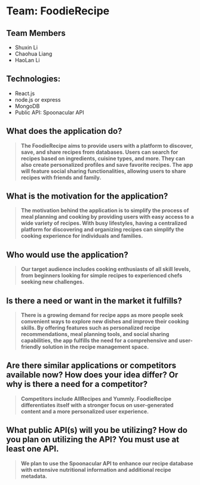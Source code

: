 # Team: FoodieRecipe

## Team Members
<ul>
    <li>Shuxin Li</li>
    <li>Chaohua Liang</li>
    <li>HaoLan Li</li>
</ul>

## Technologies: 
<ul>
    <li>React.js</li>
    <li>node.js or express</li>
    <li>MongoDB</li>
    <li>Public API: Spoonacular API</li>
</ul>

## What does the application do?
>**The FoodieRecipe aims to provide users with a platform to discover, save, and share recipes from databases. Users can search for recipes based on ingredients, cuisine types, and more. They can also create personalized profiles and save favorite recipes. The app will feature social sharing functionalities, allowing users to share recipes with friends and family.**

## What is the motivation for the application?

>**The motivation behind the application is to simplify the process of meal planning and cooking by providing users with easy access to a wide variety of recipes. With busy lifestyles, having a centralized platform for discovering and organizing recipes can simplify the cooking experience for individuals and families.**

## Who would use the application?

>**Our target audience includes cooking enthusiasts of all skill levels, from beginners looking for simple recipes to experienced chefs seeking new challenges.**

## Is there a need or want in the market it fulfills?
>**There is a growing demand for recipe apps as more people seek convenient ways to explore new dishes and improve their cooking skills. By offering features such as personalized recipe recommendations, meal planning tools, and social sharing capabilities, the app fulfills the need for a comprehensive and user-friendly solution in the recipe management space.**

## Are there similar applications or competitors available now? How does your idea differ? Or why is there a need for a competitor?
>**Competitors include AllRecipes and Yummly. FoodieRecipe differentiates itself with a stronger focus on user-generated content and a more personalized user experience.**

## What public API(s) will you be utilizing? How do you plan on utilizing the API? You must use at least one API.
>**We plan to use the Spoonacular API to enhance our recipe database with extensive nutritional information and additional recipe metadata.**












